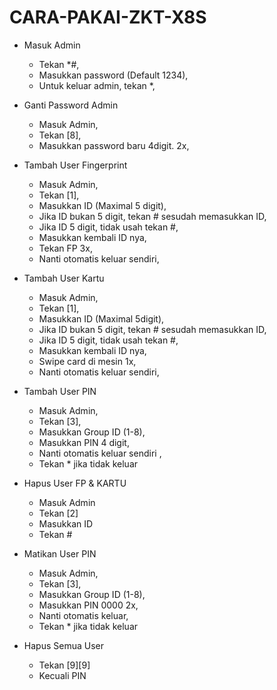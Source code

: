 # CARA-PAKAI-ZKT-X8S
- Masuk Admin
  - Tekan *#,
  - Masukkan password (Default 1234),
  - Untuk keluar admin, tekan *,

- Ganti Password Admin
  - Masuk Admin,
  - Tekan [8],
  - Masukkan password baru 4digit.   2x,

- Tambah User Fingerprint 
  - Masuk Admin,
  - Tekan [1],
  - Masukkan ID (Maximal 5 digit),
  - Jika ID bukan 5 digit, tekan # sesudah memasukkan ID,
  - Jika ID 5 digit, tidak usah tekan #,
  - Masukkan kembali ID nya,
  - Tekan FP 3x,
  - Nanti otomatis keluar sendiri,

- Tambah User Kartu
  - Masuk Admin,
  - Tekan [1],
  - Masukkan ID (Maximal 5digit),
  - Jika ID bukan 5 digit, tekan # sesudah memasukkan ID,
  - Jika ID 5 digit, tidak usah tekan #,
  - Masukkan kembali ID nya,
  - Swipe card di mesin 1x,
  - Nanti otomatis keluar sendiri,

- Tambah User PIN
  - Masuk Admin,
  - Tekan [3],
  - Masukkan Group ID (1-8),
  - Masukkan PIN 4 digit,
  - Nanti otomatis keluar sendiri ,
  - Tekan * jika tidak keluar

- Hapus User FP & KARTU
  - Masuk Admin
  - Tekan [2]
  - Masukkan ID
  - Tekan #

- Matikan User PIN
  - Masuk Admin,
  - Tekan [3],
  - Masukkan Group ID (1-8),
  - Masukkan PIN 0000 2x,
  - Nanti otomatis keluar,
  - Tekan * jika tidak keluar

- Hapus Semua User
  - Tekan [9][9] 
  - Kecuali PIN
